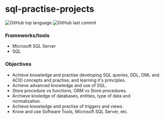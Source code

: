 # sql-practise-projects

![GitHub top language](https://img.shields.io/github/languages/top/FedeBayer/sql-practise-projects?style=for-the-badge)
![GitHub last commit](https://img.shields.io/github/last-commit/FedeBayer/sql-practise-projects?style=for-the-badge)

### Frameworks/tools
* Microsoft SQL Server
* SQL
  
### Objectives

* Achieve knowledge and practise developing SQL queries, DDL, DML and ACID concepts and practise, and learning it's principles.
* Achieve advanced knowledge and use of SQL.
* Store procedure vs functions, ORM vs Store procedures.
* Archieve knoledge of databases, entities, type of data and normalization.
* Achieve knowledge and practise of triggers and views.
* Know and use Software Tools, Microsoft SQL Server, etc.
